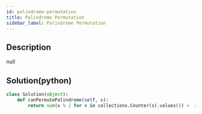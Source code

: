 ```yaml
---
id: palindrome-permutation
title: Palindrome Permutation
sidebar_label: Palindrome Permutation
---
```

## Description
<div class="description">
null
</div>

## Solution(python)
```python
class Solution(object):
    def canPermutePalindrome(self, s):
        return sum(v % 2 for v in collections.Counter(s).values()) <  2
        
```